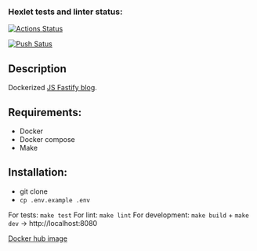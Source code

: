 ### Hexlet tests and linter status:
[![Actions Status](https://github.com/badta5te/devops-for-programmers-project-74/actions/workflows/hexlet-check.yml/badge.svg)](https://github.com/badta5te/devops-for-programmers-project-74/actions)

[![Push Satus](https://github.com/badta5te/devops-for-programmers-project-74/actions/workflows/push.yml/badge.svg)](https://github.com/badta5te/devops-for-programmers-project-74/actions)


## Description

Dockerized [JS Fastify blog](https://github.com/hexlet-components/js-fastify-blog).

## Requirements:

- Docker
- Docker compose
- Make

## Installation:

- git clone
- `cp .env.example .env`

For tests: `make test`
For lint: `make lint`
For development: `make build` + `make dev` -> http://localhost:8080

[Docker hub image](https://hub.docker.com/repository/docker/badta5te/devops-for-programmers-project-74/general)
